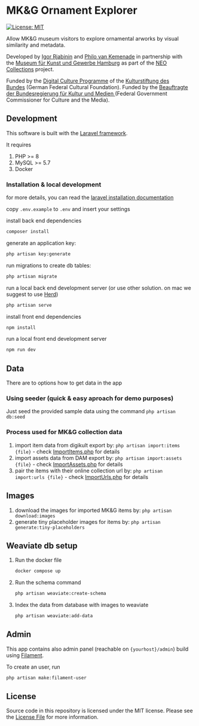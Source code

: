 # MK&G Ornament Explorer

[![License: MIT](https://img.shields.io/badge/License-MIT-yellow.svg)](https://opensource.org/licenses/MIT)

Allow MK&G museum visitors to explore ornamental arworks by visual similarity and metadata.

Developed by [Igor Rjabinin](https://github.com/igor-kamil/) and [Philo van Kemenade](https://github.com/phivk/) in partnership with the [Museum für Kunst und Gewerbe Hamburg](https://www.mkg-hamburg.de/en) as part of the [NEO Collections](https://medium.com/neocollections) project.

Funded by the [Digital Culture Programme](https://www.kulturstiftung-des-bundes.de/en/programmes_projects/film_and_new_media/detail/digital_culture.html) of the [Kulturstiftung des Bundes](https://www.kulturstiftung-des-bundes.de/en) (German Federal Cultural Foundation). Funded by the [Beauftragte der Bundesregierung für Kultur und Medien ](https://www.bundesregierung.de/breg-de/bundesregierung/bundeskanzleramt/staatsministerin-fuer-kultur-und-medien)(Federal Government Commissioner for Culture and the Media).

## Development

This software is built with the [Laravel framework](http://laravel.com/).

It requires

1. PHP >= 8
1. MySQL >= 5.7
1. Docker


### Installation & local development

for more details, you can read the [laravel installation documentation](https://laravel.com/docs/10.x/installation)

copy `.env.example` to `.env` and insert your settings

install back end dependencies

```bash
composer install
```

generate an application key:

```bash
php artisan key:generate
```

run migrations to create db tables:

```bash
php artisan migrate
```


run a local back end development server
(or use other solution. on mac we suggest to use [Herd](https://herd.laravel.com))

```bash
php artisan serve
```

install front end dependencies

```bash
npm install
```

run a local front end development server

```bash
npm run dev
```


## Data

There are to options how to get data in the app

### Using seeder (quick & easy aproach for demo purposes)

Just seed the provided sample data using the command `php artisan db:seed`

### Process used for MK&G collection data

1. import item data from digikult export by: `php artisan import:items {file}` - check [ImportItems.php](app/Console/Commands/ImportItems.php) for details
2. import assets data from DAM export by: `php artisan import:assets {file}` - check [ImportAssets.php](app/Console/Commands/ImportAssets.php) for details
3. pair the items with their online collection url by: `php artisan import:urls {file}` - check [ImportUrls.php](app/Console/Commands/ImportUrls.php) for details

## Images

1. download the images for imported MK&G items by: `php artisan download:images`
2. generate tiny placeholder images for items by: `php artisan generate:tiny-placeholders`

## Weaviate db setup

1. Run the docker file 
    ```bash
    docker compose up
    ```
1. Run the schema command
    ```bash
    php artisan weaviate:create-schema
    ```
1. Index the data from database with images to weaviate
    ```bash
    php artisan weaviate:add-data
    ```

## Admin

This app contains also admin panel (reachable on `{yourhost}/admin`) build using [Filament](https://filamentphp.com).

To create an user, run

```bash
php artisan make:filament-user
```

## License

Source code in this repository is licensed under the MIT license. Please see the [License File](LICENSE) for more information.
